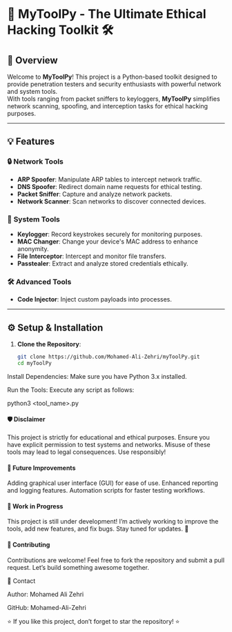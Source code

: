 # 🚀 MyToolPy - The Ultimate Ethical Hacking Toolkit 🛠️  

## 📌 **Overview**  

Welcome to **MyToolPy**! This project is a Python-based toolkit designed to provide penetration testers and security enthusiasts with powerful network and system tools.  
With tools ranging from packet sniffers to keyloggers, **MyToolPy** simplifies network scanning, spoofing, and interception tasks for ethical hacking purposes.

---

## 💡 **Features**  

### 🔒 **Network Tools**  
- **ARP Spoofer**: Manipulate ARP tables to intercept network traffic.  
- **DNS Spoofer**: Redirect domain name requests for ethical testing.  
- **Packet Sniffer**: Capture and analyze network packets.  
- **Network Scanner**: Scan networks to discover connected devices.  

### 🔑 **System Tools**  
- **Keylogger**: Record keystrokes securely for monitoring purposes.  
- **MAC Changer**: Change your device's MAC address to enhance anonymity.  
- **File Interceptor**: Intercept and monitor file transfers.  
- **Passtealer**: Extract and analyze stored credentials ethically.  

### 🛠️ **Advanced Tools**  
- **Code Injector**: Inject custom payloads into processes.  

---

## ⚙️ **Setup & Installation**  

1. **Clone the Repository**:  
   ```bash
   git clone https://github.com/Mohamed-Ali-Zehri/myToolPy.git
   cd myToolPy
Install Dependencies:
Make sure you have Python 3.x installed.

  
 
Run the Tools:
Execute any script as follows:

python3 <tool_name>.py



#### 🛡️ Disclaimer
This project is strictly for educational and ethical purposes. Ensure you have explicit permission to test systems and networks. Misuse of these tools may lead to legal consequences. Use responsibly!

#### 🌟 Future Improvements
Adding graphical user interface (GUI) for ease of use.
Enhanced reporting and logging features.
Automation scripts for faster testing workflows.
#### 🚧 Work in Progress
This project is still under development! I’m actively working to improve the tools, add new features, and fix bugs. Stay tuned for updates. 🚀

#### 🤝 Contributing
Contributions are welcome! Feel free to fork the repository and submit a pull request. Let’s build something awesome together.

📧 Contact


Author: Mohamed Ali Zehri 

GitHub: Mohamed-Ali-Zehri


⭐ If you like this project, don’t forget to star the repository! ⭐
